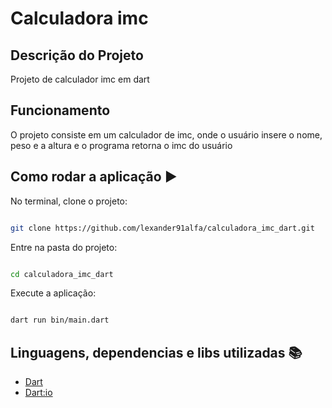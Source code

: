 # Calculadora imc

## Descrição do Projeto

<p>Projeto de calculador imc em dart</p>

## Funcionamento

<p>O projeto consiste em um calculador de imc, onde o usuário insere o nome, peso e a altura e o programa retorna o imc do usuário</p>


## Como rodar a aplicação :arrow_forward:

No terminal, clone o projeto: 

```bash

git clone https://github.com/lexander91alfa/calculadora_imc_dart.git

```

Entre na pasta do projeto:  

```bash

cd calculadora_imc_dart

```

Execute a aplicação:

```bash

dart run bin/main.dart

```

## Linguagens, dependencias e libs utilizadas :books:

- [Dart](https://dart.dev/)
- [Dart:io](https://api.dart.dev/stable/2.13.4/dart-io/dart-io-library.html)